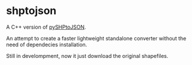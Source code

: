 # shptojson

A C++ version of [pySHPtoJSON](https://github.com/Godrigos/pySHPtoJSON).

An attempt to create a faster lightweight standalone converter without the need of dependecies installation.

Still in develompment, now it just download the original shapefiles.